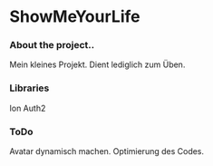 ShowMeYourLife
==============
### About the project..

Mein kleines Projekt. Dient lediglich zum Üben.

### Libraries

Ion Auth2

### ToDo
Avatar dynamisch machen.
Optimierung des Codes.
